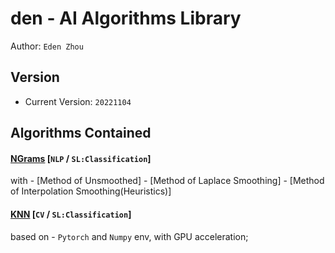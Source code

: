# den - AI Algorithms Library
Author: `Eden Zhou`


## Version
- Current Version: `20221104`


## Algorithms Contained
#### [NGrams](https://github.com/Edennnnnnnnnn/den/blob/main/algorithms/NGrams.py) [`NLP` / `SL:Classification`] 
  with
    - [Method of Unsmoothed]
    - [Method of Laplace Smoothing]
    - [Method of Interpolation Smoothing(Heuristics)]


#### [KNN](https://github.com/Edennnnnnnnnn/den/blob/main/algorithms/KNN.py) [`CV` / `SL:Classification`] 
  based on 
    - `Pytorch` and `Numpy` env, with GPU acceleration;
